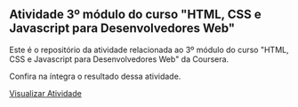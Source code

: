 ## Atividade 3º módulo do curso "HTML, CSS e Javascript para Desenvolvedores Web"

Este é o repositório da atividade relacionada ao 3º módulo do curso "HTML, CSS e Javascript para Desenvolvedores Web" da Coursera.

Confira na íntegra o resultado dessa atividade.

[Visualizar Atividade](https://lucascall.github.io/coursera-course-module3-assignment/)

